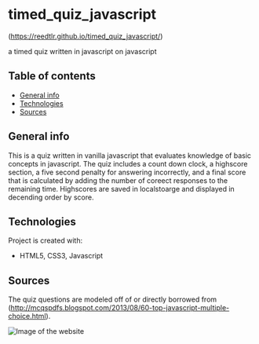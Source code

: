 # timed_quiz_javascript
(https://reedtlr.github.io/timed_quiz_javascript/)

a timed quiz written in javascript on javascript
## Table of contents
* [General info](#general-info)
* [Technologies](#technologies)
* [Sources](#sources)

## General info
This is a quiz written in vanilla javascript that evaluates knowledge of basic concepts in javascript. The quiz includes a count down clock, a highscore section, a five second penalty for answering incorrectly, and a final score that is calculated by adding the number of coreect responses to the remaining time. Highscores are saved in localstoarge and displayed in decending order by score. 
	
## Technologies
Project is created with:
* HTML5, CSS3, Javascript

## Sources
The quiz questions are modeled off of or directly borrowed from (http://mcqspdfs.blogspot.com/2013/08/60-top-javascript-multiple-choice.html).

![Image of the website](https://reedtlr.github.io/timed_quiz_javascript/assets/demo.png)
